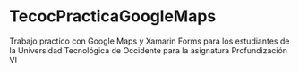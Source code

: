 # TecocPracticaGoogleMaps
Trabajo practico con Google Maps y Xamarin Forms para los estudiantes de la Universidad Tecnológica de Occidente para la asignatura Profundización VI
